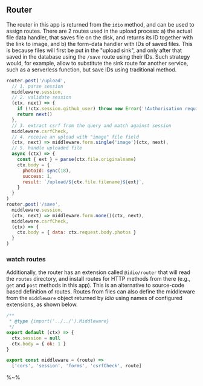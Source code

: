 ## Router

The router in this app is returned from the `idio` method, and can be used to assign routes. There are 2 routes used in the upload process: a) the actual file data handler, that saves file on the disk, and returns its ID together with the link to image, and b) the form-data handler with IDs of saved files. This is because files will first be put in the "upload sink", and only after that saved in the database using the `/save` route using their IDs. Such strategy would, for example, allow to substitute the sink route for another service, such as a serverless function, but save IDs using traditional method.

```js
router.post('/upload',
  // 1. parse session
  middleware.session,
  // 2. validate session
  (ctx, next) => {
    if (!ctx.session.github_user) throw new Error('!Authorisation required.')
    return next()
  },
  // 3. extract csrf from the query and match against session
  middleware.csrfCheck,
  // 4. receive an upload with "image" file field
  (ctx, next) => middleware.form.single('image')(ctx, next),
  // 5. handle uploaded file
  async (ctx) => {
    const { ext } = parse(ctx.file.originalname)
    ctx.body = {
      photoId: sync(18),
      success: 1,
      result: `/upload/${ctx.file.filename}${ext}`,
    }
  }
)
router.post('/save',
  middleware.session,
  (ctx, next) => middleware.form.none()(ctx, next),
  middleware.csrfCheck,
  (ctx) => {
    ctx.body = { data: ctx.request.body.photos }
  }
)
```

### watch routes

Additionally, the router has an extension called `@idio/router` that will read the `routes` directory, and install routes for HTTP methods from there (e.g., `get` and `post` methods in this app). This is an alternative to source-code based definition of routes. Routes from files can also define the middleware from the `middleware` object returned by _Idio_ using names of configured extensions, as shown below.

```js
/**
 * @type {import('../../').Middleware}
 */
export default (ctx) => {
  ctx.session = null
  ctx.body = { ok: 1 }
}

export const middleware = (route) =>
  ['cors', 'session', 'forms', 'csrfCheck', route]
```

%~%